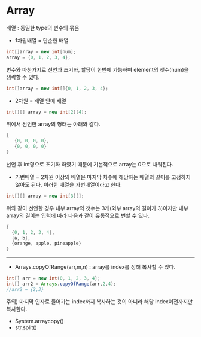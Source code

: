 # Array
배열 : 동일한 type의 변수의 묶음   
* 1차원배열 = 단순한 배열
```java
int[]array = new int[num];
array = {0, 1, 2, 3, 4};
```
변수와 마찬가지로 선언과 초기화, 할당이 한번에 가능하며 element의 갯수(num)을 생략할 수 있다.
```java
int[]array = new int[]{0, 1, 2, 3, 4};
```

* 2차원 = 배열 안에 배열
```java
int[][] array = new int[2][4];
```
위에서 선언한 array의 형태는 아래와 같다.
```java
{
   {0, 0, 0, 0},
   {0, 0, 0, 0}
}
```
선언 후 int형으로 초기화 하였기 때문에 기본적으로 array는 0으로 채워진다.   
   
* 가변배열 = 2차원 이상의 배열은 마지막 차수에 해당하는 배열의 길이를 고정하지 않아도 된다. 이러한 배열을 가변배열이라고 한다.
```java
int[][] array = new int[3][];
```
위와 같이 선언한 경우 내부 array의 갯수는 3개(외부 array의 길이가 3)이지만 내부 array의 길이는 입력에 따라 다음과 같이 유동적으로 변할 수 있다.
```java
{
  {0, 1, 2, 3, 4},
  {a, b},
  {orange, apple, pineapple}
}
```
***
* Arrays.copyOfRange(arr,m,n) : array를 index를 정해 복사할 수 있다.
```java
int[] arr = new int(0, 1, 2, 3, 4};
int[] arr2 = Arrays.copyOfRange(arr,2,4);
//arr2 = {2,3}
```
주의) 마지막 인자로 들어가는 index까지 복사하는 것이 아니라 해당 index이전까지만 복사한다.   
* System.arraycopy()
* str.split()
